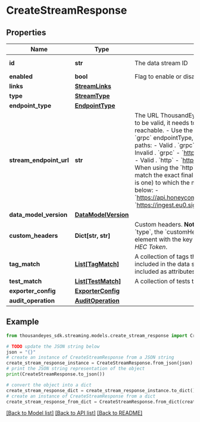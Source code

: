 # CreateStreamResponse


## Properties

Name | Type | Description | Notes
------------ | ------------- | ------------- | -------------
**id** | **str** | The data stream ID | [optional] [readonly] 
**enabled** | **bool** | Flag to enable or disable the stream integration. | [optional] 
**links** | [**StreamLinks**](StreamLinks.md) |  | [optional] 
**type** | [**StreamType**](StreamType.md) |  | [optional] 
**endpoint_type** | [**EndpointType**](EndpointType.md) |  | [optional] 
**stream_endpoint_url** | **str** | The URL ThousandEyes sends data stream to. For a URL to be valid, it needs to: - Be syntactically correct. - Be reachable. - Use the HTTPS protocol. - When using the &#x60;grpc&#x60; endpointType, streamEndpointUrl cannot contain paths:     - Valid . &#x60;grpc&#x60; - &#x60;https://example.com&#x60;     - Invalid . &#x60;grpc&#x60; - &#x60;https://example.com/collector&#x60;.     - Valid . &#x60;http&#x60; - &#x60;https://example.com/collector&#x60;.      - When using the &#x60;http&#x60; endpointType, the operation must match the exact final full URL (including the path if there is one) to which the metrics will be sent. Examples below:     - &#x60;https://api.honeycomb.io:443/v1/metrics&#x60;     - &#x60;https://ingest.eu0.signalfx.com/v2/datapoint/otlp&#x60; | [optional] 
**data_model_version** | [**DataModelVersion**](DataModelVersion.md) |  | [optional] 
**custom_headers** | **Dict[str, str]** | Custom headers. **Note**: When using the &#x60;splunk-hec&#x60; &#x60;type&#x60;, the &#x60;customHeaders&#x60; must contain just one element with the key &#x60;token&#x60; and the value of the *Splunk HEC Token*. | [optional] 
**tag_match** | [**List[TagMatch]**](TagMatch.md) | A collection of tags that determine what tests are included in the data stream. These tag values are also included as attributes in the data stream metrics. | [optional] 
**test_match** | [**List[TestMatch]**](TestMatch.md) | A collection of tests to be included in the data stream. | [optional] 
**exporter_config** | [**ExporterConfig**](ExporterConfig.md) |  | [optional] 
**audit_operation** | [**AuditOperation**](AuditOperation.md) |  | [optional] 

## Example

```python
from thousandeyes_sdk.streaming.models.create_stream_response import CreateStreamResponse

# TODO update the JSON string below
json = "{}"
# create an instance of CreateStreamResponse from a JSON string
create_stream_response_instance = CreateStreamResponse.from_json(json)
# print the JSON string representation of the object
print(CreateStreamResponse.to_json())

# convert the object into a dict
create_stream_response_dict = create_stream_response_instance.to_dict()
# create an instance of CreateStreamResponse from a dict
create_stream_response_from_dict = CreateStreamResponse.from_dict(create_stream_response_dict)
```
[[Back to Model list]](../README.md#documentation-for-models) [[Back to API list]](../README.md#documentation-for-api-endpoints) [[Back to README]](../README.md)


